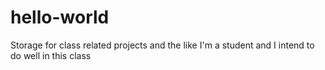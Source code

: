 # hello-world
Storage for class related projects and the like</li>
I'm a student and I intend to do well in this class
